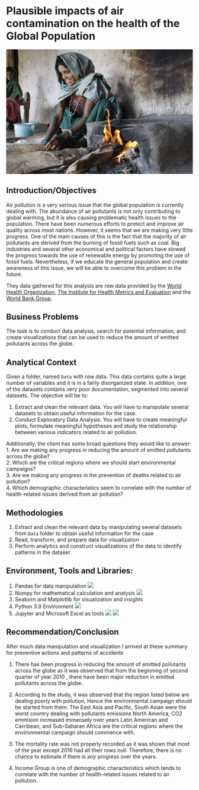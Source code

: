# Plausible impacts of air contamination on the health of the Global Population

![](air.jpg)

## Introduction/Objectives

<p>Air pollution is a very serious issue that the global population is currently dealing with. The abundance of air pollutants is not only contributing to global warming, but it is also causing problematic health issues to the population. There have been numerous efforts to protect and improve air quality across most nations. However, it seems that we are making very little progress. One of the main causes of this is the fact that the majority of air pollutants are derived from the burning of fossil fuels such as <em>coal</em>. Big industries and several other economical and political factors have slowed the progress towards the use of renewable energy by promoting the use of fossil fuels. Nevertheless, if we educate the general population and create awareness of this issue, we will be able to overcome this problem in the future.      </p>
<p> They data gathered for this analysis are <em>raw</em> data provided by the <a href="https://www.who.int/">World Health Organization</a>, <a href="http://www.healthdata.org/">The Institute for Health Metrics and Evaluation</a> and the <a href="https://www.worldbank.org/">World Bank Group</a>.</p> 


## Business Problems
The task is to conduct data analysis, search for potential information, and create visualizations that can be used to reduce the amount of emitted pollutants across the globe.
## Analytical Context
<p> Given a folder, named <code>Data</code> with <em>raw</em> data. This data contains quite a large number of variables and it is in a fairly disorganized state. In addition, one of the datasets contains very poor documentation, segmented into several datasets. The objective will be to:</p>

<ol>
<li>Extract and clean the relevant data. You will have to manipulate several datasets to obtain useful information for the case. </li>
<li>Conduct Exploratory Data Analysis. You will have to create meaningful plots, formulate meaningful hypotheses and study the relationship between various indicators related to air pollution.</li>
</ol>
<p>Additionally, the client has some broad questions they would like to answer:<br />
1. Are we making any progress in reducing the amount of emitted pollutants across the globe?<br />
2. Which are the critical regions where we should start environmental campaigns?<br />
3. Are we making any progress in the prevention of deaths related to air pollution?<br />
4. Which demographic characteristics seem to correlate with the number of health-related issues derived from air pollution? </p>

## Methodologies
1. Extract and clean the relevant data by manipulating several datasets from <code>Data</code> folder to obtain useful information for the case 
2. Read, transform, and prepare data for visualization
3. Perform analytics and construct visualizations of the data to identify patterns in the dataset

## Environment, Tools and Libraries:
1.	Pandas for data manipulation <img src="https://img.shields.io/badge/pandas-%23150458.svg?style=for-the-badge&logo=pandas&logoColor=white">
2.	Numpy for mathematical calculation and analysis <img src="https://img.shields.io/badge/numpy-%23013243.svg?style=for-the-badge&logo=numpy&logoColor=white">
3.	Seaborn and Matplotlib for visualization and insights
4.	Python 3.9 Environment <img src="https://img.shields.io/badge/python-%2314354C.svg?style=for-the-badge&logo=python&logoColor=white">
5.	Jupyter and Microsoft Excel as tools <img src="https://img.shields.io/badge/Microsoft_Excel-217346?style=for-the-badge&logo=microsoft-excel&logoColor=white"> <img src="https://img.shields.io/badge/Jupyter-F37626.svg?&style=for-the-badge&logo=Jupyter&logoColor=white" >


## Recommendation/Conclusion
After much data manipulation and visualization I arrived at these summary for preventive actions and patterns of accidents

1. There has been progress in reducing the amount of emitted pollutants across the globe as it was observed that from the beginning of second quarter of year 2010 , there have been major reduction in emitted pollutants across the globe.

2. According to the study, it was observed that the region listed below are dealing poorly with pollution, Hence the environmental campaign should be started from them:
The East Asia and Pacific, South Asian were the worst country dealing with pollutants emissions
North America, CO2 emmision increased immensely over years
Latin American and Carribean, and Sub-Saharan Africa are the critical regions where the environmental campaign should commence with.

3. The mortality rate was not properly recorded as it was shown that most of the year except 2016 had all their rows null. Therefore, there is no chance to estimate if there is any progress over the years.

4. Income Group is one of demographic characteristics which tends to correlate with the number of health-related issues related to air pollution. 